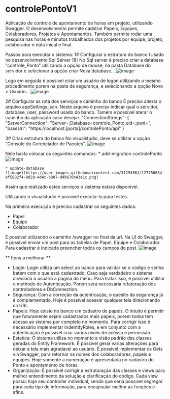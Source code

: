 # controlePontoV1
Aplicação de controle de apontamento de horas em projeto, utilizando Swagger.
O desenvolvimento permite cadstrar Papeis, Equipes, Colaboradores, Projetos e Apontamentos. Também permite rodar uma pesquisa nas horas e minutos trabalhados dos projetos por equipe, projeto, colaborador e data inical e final. 

Passos para executar o sistema:
1# Configurar a estrutura do banco (Usado no desenvolvimento Sql Server 18)
  No Sql server é preciso criar a database "controle_Ponto" utilizando a opção de mouse, na pasta Database do servidor e selecionar a opção criar Nova database...
  ![image](https://user-images.githubusercontent.com/31293561/127750567-71ca827a-8010-4b21-b375-3a96c8bacf66.png)
  
  Logo em seguida é possivel criar um usuário de logon utilizando o mesmo procedimento porem na pasta de segurança, e selecionando a opção Novo > Usuário...
  ![image](https://user-images.githubusercontent.com/31293561/127750563-ed6ba8d5-e271-4925-9734-25c6d7826175.png)

2# Configurar as rota dos serviços e caminho do banco
  É preciso alterar o arquivo appSettings.json. Neste arquivo é preciso indicar qual o servidor, database, user, password usado do banco.
  Tamém é possivel aterar o caminho da aplicação caso desejar. 
    "ConnectionStrings": {
        "ServerConnection": "Server=<Servidor>;Database=controle_Ponto;uid=<user>;pwd=<pwd>",
        "baseUrl": "https://localhost:[porta]/controlePonto/api"
    }
  
3# Crias estrutura do banco
  No visualstudio, deve se utilizar a opção "Console do Gerenciador de Pacotes". 
  ![image](https://user-images.githubusercontent.com/31293561/127750613-4e99b70a-0ae7-4bdd-82db-68262c6b07b1.png)
  
  Nele basta colocar os seguintes comandos:
    * add-migration controlePonto  
    ![image](https://user-images.githubusercontent.com/31293561/127750647-42aa790e-abb8-4dce-868e-3735d0979976.png)
  
    * update-database 
    ![image](https://user-images.githubusercontent.com/31293561/127750654-af5882f4-8d29-4d4c-b387-d4b676b43e1c.png)

Assim que realizado estes serviços o sistema estará disponivel.
  
Utilizando o visualstudio é possivel executa-lo para testes.
  
Na primeira execução é preciso cadastrar os seguintes dados:
  * Papel
  * Equipe
  * Colaborador
  
É possivel utilizando o caminho /swagger no final da url.
Na UI do Swagger, é possivel enviar um post para as tabelas de Papel, Equipe e Colaborador. Para cadastrar é indicado preencher todos os campos do post.
![image](https://user-images.githubusercontent.com/31293561/127750776-7a2d3e0d-fcb1-4f95-b82e-497cd43b1c75.png)

** Itens a melhorar ** 
  - Login: Login utiliza um select ao banco para validar se o codigo e senha batem com o que está cadastrado. Caso seja verdadeiro o sistema direciona o usuário a pagina do menu. Para tratar isso, é possivel utilizar o methodo de Autenticação. Porem será necessária refatoração dos controladores e DbConnection.
  - Segurança: Com a correção da autenticação, o quesito da segurança já é complementado. Hoje é possivel acessar qualquer tela direcionando na URL. 
  - Papeis: Hoje existe no banco um cadastro de papeis. O intuito é permitir que futuramente sejam cadastrados mais papeis, porem todos tem acesso ao sistema por completo no momento. Para corrigir isso é necessário implementar IndentityRoles, e em conjunto com a autenticação é possivel criar varios niveis de acesso e permissão.
  - Estetica: O sistema utiliza no momento a visão padrão das classes geradas do Entity Framework. É possivel gerar varias alterações para deixar a tela mais agradavel ao usuário. É possivel implementar os Gets via Swagger, para retornar os nomes dos colaboradores, papeis e equipes. Hoje somente a numeração é apresentada no cadastro do Ponto e apontamento de horas.
  - Organização: É possivel corrigir a estruturação das classes e views para melhor entendimento da solução e clarificação do código. Cada view possui hoje seu controller individual, sendo que seria possivel segregar para cada tipo de informação, para encapsular melhor as funções e afins.
